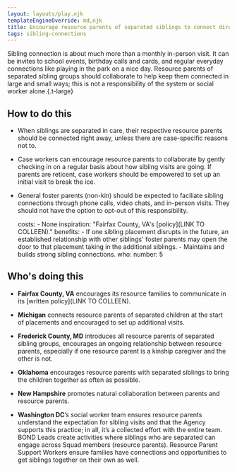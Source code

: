 ```yaml
---
layout: layouts/play.njk
templateEngineOverride: md,njk
title: Encourage resource parents of separated siblings to connect directly
tags: sibling-connections
---
```


Sibling connection is about much more than a monthly in-person visit. It can be invites to school events, birthday calls and cards, and regular everyday connections like playing in the park on a nice day. Resource parents of separated sibling groups should collaborate to help keep them connected in large and small ways; this is not a responsibility of the system or social worker alone.{.t-large}

## How to do this

* When siblings are separated in care, their respective resource parents should be connected right away, unless there are case-specific reasons not to.

* Case workers can encourage resource parents to collaborate by gently checking in on a regular basis about how sibling visits are going. If parents are reticent, case workers should be empowered to set up an initial visit to break the ice.

* General foster parents (non-kin) should be expected to faciliate sibling connections through phone calls, video chats, and in-person visits. They should not have the option to opt-out of this responsibility.

    costs:
      - None
    inspiration: "Fairfax County, VA's [policy](LINK TO COLLEEN)."
    benefits:
      - If one sibling placement disrupts in the future, an established relationship with other siblings' foster parents may open the door to that placement taking in the additional siblings.
      - Maintains and builds strong sibling connections.
    who:
      number: 5

## Who's doing this

* **Fairfax County, VA** encourages its resource families to communicate in its [written policy](LINK TO COLLEEN).

* **Michigan** connects resource parents of separated children at the start of placements and encouraged to set up additional visits.

* **Frederick County, MD** introduces all resource parents of separated sibling groups, encourages an ongoing relationship between resource parents, especially if one resource parent is a kinship caregiver and the other is not.

* **Oklahoma** encourages resource parents with separated siblings to bring the children together as often as possible.

* **New Hampshire** promotes natural collaboration between parents and resource parents.

* **Washington DC**’s social worker team ensures resource parents understand the expectation for sibling visits and that the Agency supports this practice; in all, it’s a collected effort with the entire team. BOND Leads create activities where siblings who are separated can engage across Squad members (resource parents). Resource Parent Support Workers ensure families have connections and opportunities to get siblings together on their own as well.